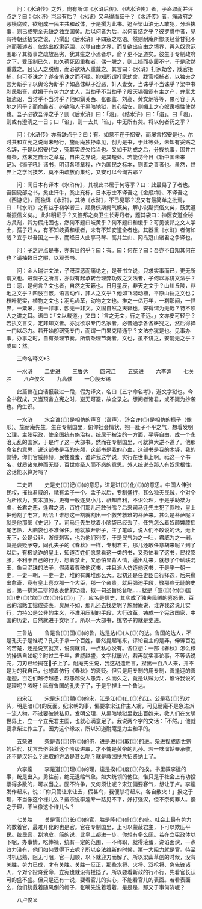 <!-- { "loadSidebar": true } -->
　　问：《水浒传》之外，尙有所谓《水浒后传》、《结水浒传》者，子盍取而并评点之？曰：《水浒》岂容有后？《水浒》又乌得而结乎？《水浒传》者，痛政府之恶横腐败，欲组成一民主共和政体，于是撰为此书。迨至梁山泊无人敢犯，分班执事，则已成完全无缺之独立国矣。后以何者为后，以何者结之乎？彼罗贯中者，见有待朝廷招安之说，乃撰出《后水浒》平四寇之呓语。然则耐庵所惨淡经营甘犯不韪而著述者，仅跳出奴隶范围，以登自由之界，而复欲出自由之境界，再入奴隶范围耶？其叙事之疏放恶劣，犹其疵之小焉者尔，俞？更不足道矣。彼生于专制政府之下，受压制已久，如久荷死囚重枷者，偶一脱之，则上挡而步履不宁，于是欣然重戴之。且见人之脱枷，而必欲劝人重戴之。其言曰：《水浒》打家劫舍，戕官拒捕，何可不诛之？遂奋笔诛之而不疑。抑知所谓打家劫舍、戕官拒捕者，以独夫之言为断乎？以舆论为断乎？如高俅纵子淫恶，奸人妻女，当诛乎不当诛乎？梁中书剥民脂膏，献媚于有势力之丈人，当劫乎不当劫乎？殷天锡强霸有主之产，弁髦太祖遗诏，当讨乎不当讨乎？他如鎭关西、张都监、刘高、黄文炳等等，果可容于天地之间乎？而俞灥者，必欲陷人于黑暗地狱，其心始安，则媚上之心奴隶根性使然也。吾子必欲吾评之乎？则《后水浒》曰：「溷」，《结水浒》曰：「谄」。曰「溷」，则或有澄淸之一日；曰「谄」，则一去其「谄」，中无所有矣。将以何者药之乎？ 

　　问：《水浒传》亦有缺点乎？曰：有。如意不在于招安，而屡言招安是也。尔时共和立宪之说尙未畅行，施耐庵独抒卓见，创为是书，于此等处，未知有妥贴之名辞，于是以招安代之，究其实终欠恰当也。又如于功成之后，分拨执事，固井井有条，然未定自治之章程，自由之界说，是其短处。若能仿今日《新中国未来记》、《狮子吼》诸书，明订各项章程，作为国民之标本，则善之善者也。虽然，世界上之学问技艺，莫不由疏放而集约，又安可以今绳古耶？ 

　　问：闻日本有译本《水浒传》，其视此书居于何等乎？曰：此最易了了者也。吾国说部之书，奚止汗牛，奚止充栋，日本志士不译吾之《金甁梅》、不译吾之《西游记》，而独译《水浒》，其待《水浒》，不已见耶？况又有最简单之批焉，曰：「《水浒》之有益于初学者三，起勇侠斯尙气槪矣，解小说斯资俗文矣，鼓武道斯振信义矣。」此非明证乎？又彼邦之卖卫生长寿丹者，题其袋曰：神医安道全秘方灵剂，其为假托固也，然何不题曰岐黄乎？何不题曰和缓乎？可见彼邦之文人学士，孺子妇人，有不知岐黄和缓者，未有不知安道全者也。其器重《水浒》者何如哉？宜乎以吾国之一书，而经日人曲亭马琴、高井兰山、冈岛冠山诸君之争译也。 

　　问：子之评点是书，亦有目的乎？曰：有。曰：何在？曰：吾亦不自知其何在也？请抽数日之暇，以观吾书。 

　　问：金人瑞讲文法，子旣深恶而痛绝之，是著书立说，只求实事而已，更无所谓文也。进观子之所言，亦似有起承转合理弊功效之文法者，子何以亦讲文法乎？曰：恶，是何言？文也者，自然之天籁也。日月星辰，非天之文乎？山川丘陵，非地之文乎？四肢百骸，语言动作，非人之文乎？他如飞潜动植，平原山岳之文也；枝叶花实，植物之文也；羽毛齿革，动物之文也。推之一亿万年，一刹那间，一世界，一粟米，无一非事，卽无一非文。文固自然之天籁也，安得谓为无哉？特不须人之讲之耳。语曰：「文以载道。」又曰：「言之无文，行之不远。」文亦安可轻乎？若执文言文，定非知文者。亦犹欲求专门名家者，必普通学各各硏究之，然后得择一门以尽力。若开始卽硏究专门，而谓一门果克精通乎？文法亦犹是也。见事办事，办事之时，自有条理节奏。所谓条理节奏者，文也，虽不讲之，安能无之乎？或曰：然。 

　　三命名释义*3 

　　一水浒 
　　二史进 
　　三鲁达 
　　四宋江 
　　五柴进 
　　六李逵 
　　七关胜 
　　八卢俊义 
　　九高俅 
　　一〇殷天锡 

　　此篇曾在白话报载过一段，假为译文，名曰《五才命名考》，避文字狱也。今全书旣成，又当预备立宪之时，避无可避，故全录之。想阅者诸君，或不疑为抄袭也。尙生识。 

　　一水浒 
　　水合谁(◎)是相仿的声音（谐声），浒合许(◎)是相仿的様子（像形）。施耐庵先生，生在专制国里，俯仰社会情状，抱一肚子不平之气，想着发明公理，主张宪政，使全国统有施治权，统居于被治的一方面，平等自由，成一个永治无乱的国家，于是作了这一大部书。然而在专制国里，可就算大逆不道了。他那命名的意思，说这部书是我的头颅，这部书是我的心血，这部书是我的木铎，我的警钟，你们官威赫赫，民性蚩蚩，谁许我这学说，实行在世事上啊。祗这一个书名，就质诸鬼神而无疑，百世俟圣人而不惑的意思。外人统说支那人有奴隶根性，这话能以算对吗？ 

　　二史进 
　　史是史(◎)记(◎)的意思，进是进(◎)化(◎)的意思。中国人伸张民权，摧拉君威的，祗有孟子一个。孟子以后，专制盛行，甚么独夫民贼，个对个为所欲为，变本加厉。更有一般逐臭小儿，祇知自利，不识公理，于是乎助桀为虐，长君之恶，逢君之恶，百姓们那儿还敢张嘴？后来司马迁先生犯了罪啦，皇上把他割了老宫。哈哈！谁想这一割就割出一个救苦救难的菩萨来。甚么是菩萨呢？就是他那部《史记》了。司马迁先生觉着小脑袋已经丢了，任凭怎么着奴颜婢膝摇尾乞怜，大脑袋也不准保住。他就放开胆子，主了笔政，说人们不敢说的话，无上无下，公是公非，游侠刺客，也为他们列传，于是民气为之一吐，君威为之一剉，眞是褒贬予夺，同孔夫子的《春秋》一样，专制君主，那儿还敢任意胡来呢？到了以后，有极诡诈的皇上，知道百姓们愿意看这一类的书，又恐怕看了这书，民权膨胀，不利于自己的行为，想着禁止，又恐怕显背人情，逼出乱来，就想了个珷玞混玉、鱼目混珠的法子，假装着尊敬他这书，并且派人仿造他这书，于是乎一朝一史，一史一朝，一史一史，堆的有粪堆那么大。起初还是任史臣自行择选，后来愈出愈奇，竟有皇上喜欢那一个大臣，那一个亲贵，就用强迫手段，敎那些无耻的史官，第一排第二排的表表他的功勋，拟一句圣旨纶音呢……就是「宣(◎)付(◎)国(◎)史(◎)馆(◎)立(◎)传(◎)」了。应名是信史，其实成了独夫民贼的喜怒录、百官的溜餂工拙成迹表，臭屎不如，那儿还去找史呢？施耐庵说，谁许我这说儿实行，力持公是公非的主义，不准用压制的手段，大行改革，铸成一个宪政国家，中国的历史，自然就进于文明了。所以一大部书，挑帘子的就是史进。 

　　三鲁达 
　　鲁是鲁(◎)国(◎)的鲁，达是达(◎)人(◎)的达。鲁国的达人，不是孔夫子是谁呢？孔夫子拿一个百姓，居然提起笔来，评论君主的是非，伸诉百姓的苦楚，还是说赏就赏，说罚就罚，一点私心没有。各位想：一部《春秋》怎么様的操纵自如呢？时过二千年，君威越盛，文字狱屡兴，若再就实事论事，不等话说完，刀刃已经搁在子上了。耐庵先生说，我这胡造谣言，揑出一百八人来，并不是为的我自已，也想着仿行《春秋》的褒贬。但只是用专制的用专制，善逢迎的善逢迎，百姓们越待越愚，越愚越受人愚弄，久而久之，竟是认贼为父，谁许我说的是理呢？咳呀！祗有鲁国的孔夫子了，于是乎揑上一个鲁达。 

　　四宋江 
　　宋是宋(◎)朝(◎)的宋，江是江(◎)山(◎)的江。公是私(◎)的对头，明是暗(◎)的反面。纪宋朝的事，偏要拿宋江作主人翁，可见耐庵不是急进派一流人物。不过要破除私见，发明公理，从黑暗地狱里救出百姓来，敎人们在文眀世界上，立一个立宪君主国，也就心满意足了。我说两个字的文话：「不然。」他就要拿柴进作主了。因为这个缘故，所以知道耐庵是力主和平的。 

　　五柴进 
　　柴是吾(◎)侪(◎)的侪，进是进(◎)取(◎)的进。柴进揑成周世宗的后代，犹言吾侪沿着这个阶级进取，才不愧是黄帝的儿孙。若一味溜餂奉承敬，还不是汉奸么？进取的方法是甚么呢？就是救困扶危招贤纳士了。 

　　六李逵 
　　李是道(◎)理(◎)的理，逵是揆(◎)度(◎)的揆。书里叙李逵的事，统是出入，勇往前，绝无退缩气象。如大统领的他位，惟只是于社会上有功投票得多数的，可以当之。固不许争，又何须让呢？宋江偏要客气，想让于卢。李逵发作起来，说：「你只管让来让去，假甚鸟，我便杀将起来，各自散火！」揆之于理，不当像这个様儿么？戴宗说李逵专一路见不平，好打强汉，但不奈何罪人。揆之于理，不当像这个様儿么？ 

　　七关胜 
　　关是官(◎)长(◎)的官，胜是隆(◎)盛(◎)的盛。社会上最有势力的数着官，最难开化的也是官。官在专制国里，上可以蒙蔽君主，下可以欺压平民。绞民膏，刮地皮，简的说，比皇上都进一步，你想有多么阔。若在立宪政体以下呢，办事情，吃俸禄，统有一定的范围，一不称职，就得滚蛋，谗谄面谀，一点效力没有，他们如何受得下去呢？所以变法维新的时候，第一大阻力就是官。待至时机已熟，阻无可阻，官一归顺，以下就迎刃而解了。所以梁山草创的时候，没有关胜，势力已成，才有关胜。关胜一反正，那些水将、火将、双枪将、急先锋诸人，个对个投降受命，立宪也就没有拦挡了。所以要看新政的行不行，先看官长认可的盛不盛。但只是还有一说，要看官儿的实心，不能看官儿的表面。若看表面么，他们统戴着随风倒的帽子，张嘴先说着着着，是是是，那又于事何济呢？ 

　　八卢俊义 
